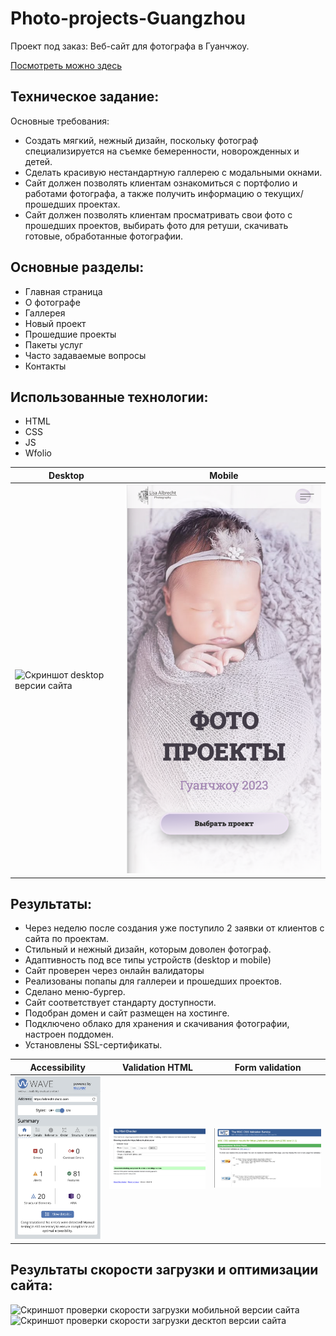 # Photo-projects-Guangzhou

Проект под заказ: Веб-сайт для фотографа в Гуанчжоу.

[Посмотреть можно здесь](https://albrecht-photo.com)

## Техническое задание: 

Основные требования:
* Cоздать мягкий, нежный дизайн, поскольку фотограф специализируется на съемке бемеренности, новорожденных и детей. 
* Сделать красивую нестандартную галлерею с модальными окнами.
* Сайт должен позволять клиентам ознакомиться с портфолио и работами фотографа, а также получить информацию о текущих/прошедших проектах.
* Сайт должен позволять клиентам просматривать свои фото с прошедших проектов, выбирать фото для ретуши, скачивать готовые, обработанные фотографии.

## Основные разделы:

* Главная страница
* О фотографе
* Галлерея
* Новый проект
* Прошедшие проекты
* Пакеты услуг
* Часто задаваемые вопросы
* Контакты

## Использованныe технологии:
* HTML
* CSS
* JS
* Wfolio

| Desktop | Mobile |
|-------------|-------------|
|![Скриншот desktop версии сайта ](./images/screen-site-desktop.png)|![Скриншот мобильной версии сайта](./images/screen-site-mobile.png)|

## Результаты:
*  Через неделю после создания уже поступило 2 заявки от клиентов с сайта по проектам.
*  Стильный и нежный дизайн, которым доволен фотограф.
*  Адаптивность под все типы устройств (desktop и mobile)
*  Сайт проверен через онлайн валидаторы
*  Реализованы попапы для галлереи и прошедших проектов.
*  Сделано меню-бургер.
*  Сайт соответствует стандарту доступности.
*  Подобран домен и сайт размещен на хостинге.
*  Подключено облако для хранения и скачивания фотографии, настроен поддомен.
*  Установлены SSL-сертификаты.
  
| Accessibility| Validation HTML |Form validation |
|-------------|-------------|-------------|
|![Скриншот проверки сайта на доступность](./images/screen-accessibility.png)|![Скриншот проверки валиадности html](./images/screen-html-validation.png)|![Скриншот проверки валидности css](./images/screen-css-validation.png)|

## Результаты скорости загрузки и оптимизации сайта:
![Скриншот проверки скорости загрузки мобильной версии сайта](./images/screen-mobile-optimization.png)
![Скриншот проверки скорости загрузки десктоп версии сайта](./images/screen-desktop-optimization.png)
